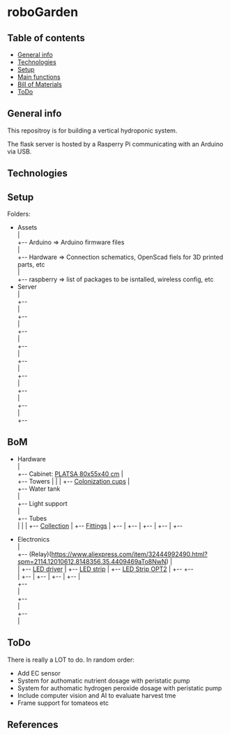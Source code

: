 # roboGarden


## Table of contents
* [General info](#general-info)
* [Technologies](#technologies)
* [Setup](#setup)
* [Main functions](#Main-Functions)
* [Bill of Materials](#BoM)
* [ToDo](#ToDo)

## General info
This repositroy is for building a vertical hydroponic system.

The flask server is hosted by a Rasperry Pi communicating with an Arduino via USB.


## Technologies

## Setup
Folders:  
- Assets  
  |  
  +-- Arduino   => Arduino firmware files  
  |  
  +-- Hardware  => Connection schematics, OpenScad fiels for 3D printed parts, etc  
  |  
  +-- raspberry => list of packages to be isntalled, wireless config, etc  
- Server  
  |  
  +--  
  |  
  +--  
  |  
  +--  
  |  
  +--  
  |  
  +--  
  |  
  +--  
  |  
  +--  
  |  
  +--  
  |  
  +--  


## BoM
- Hardware  
  |  
  +-- Cabinet:  [PLATSA 80x55x40 cm](https://www.ikea.com/ch/it/p/platsa-struttura-bianco-10330948/)
  |  
  +-- Towers
  |   |
  |   +-- [Colonization cups](https://www.aliexpress.com/item/32857138128.html?spm=2114.12010612.8148356.69.77e049a6AKkXlr)
  |  
  +-- Water tank  
  |  
  +-- Light support  
  |  
  +-- Tubes  
  |   |
  |   +-- [Collection](https://www.edileehobby.ch/giardinaggio-tecnica/irrigazione/tubi-per-lacqua/tubi-da-giardino-al-metro/gardena-tubo-25x35mm-plu1816/p/5963080)
  |   +--   [Fittings](https://www.aliexpress.com/item/32918523811.html?spm=a2g0s.9042311.0.0.51ab4c4dCGgKiC)
  |   +--
  |   +--
  |   +--
  |   +--
  |   +--   

- Electronics    
  |  
  +--  (Relay)(https://www.aliexpress.com/item/32444992490.html?spm=2114.12010612.8148356.35.4409469aTo8NwN)
  |  
  |   +-- [LED driver](https://www.aliexpress.com/item/32858168662.html?spm=a2g0s.9042311.0.0.27424c4d7wl3sN)
  |   +-- [LED strip](https://www.aliexpress.com/item/1599651146.html?spm=a2g0s.9042311.0.0.27424c4d7wl3sN)
  |   +-- [LED Strip OPT2](https://www.aliexpress.com/item/4001228860479.html?spm=a2g0s.9042311.0.0.27424c4d7wl3sN)
  |   +--
  +--  
  |   +--
  |   +--
  |   +--
  |   +--
  |  
  +--  
  |  
  +--  
  |  
  +--  
  |  



## ToDo
There is really a LOT to do. In random order:  
* Add EC sensor
* System for authomatic nutrient dosage with peristatic pump
* System for authomatic hydrogen peroxide dosage with peristatic pump
* Include computer vision and AI to evaluate harvest tme
* Frame support for tomateos etc


## References
